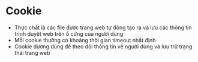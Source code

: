 # Cookie
- Thực chất là các file được trang web tự động tạo ra và lưu các thông tin trình duyệt web trên ổ cứng của người dùng
- Mỗi cookie thường có khoảng thời gian timeout nhất định
- Cookie dường dùng đề theo dõi thông tin về người dùng và lưu trữ trạng thái trang web
